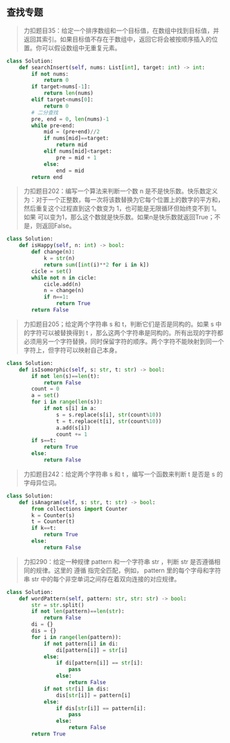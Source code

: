 ## 查找专题



> 力扣题目35：给定一个排序数组和一个目标值，在数组中找到目标值，并返回其索引。如果目标值不存在于数组中，返回它将会被按顺序插入的位置。你可以假设数组中无重复元素。

```python
class Solution:
    def searchInsert(self, nums: List[int], target: int) -> int:
        if not nums:
            return 0
        if target>nums[-1]:
            return len(nums)
        elif target<nums[0]:
            return 0
        # 二分查找
        pre, end = 0, len(nums)-1
        while pre<end:
            mid = (pre+end)//2
            if nums[mid]==target:
                return mid
            elif nums[mid]<target:
                pre = mid + 1
            else:
                end = mid
        return end
```

> 力扣题目202：编写一个算法来判断一个数 n 是不是快乐数。快乐数定义为：对于一个正整数，每一次将该数替换为它每个位置上的数字的平方和，然后重复这个过程直到这个数变为 1，也可能是无限循环但始终变不到 1。如果 可以变为1，那么这个数就是快乐数。如果n是快乐数就返回True；不是，则返回False。

```python
class Solution:
    def isHappy(self, n: int) -> bool:
        def change(n):
            k = str(n)
            return sum([int(i)**2 for i in k])
        cicle = set()
        while not n in cicle:
            cicle.add(n)
            n = change(n)
            if n==1:
                return True
        return False
```

>  力扣题目205；给定两个字符串 s 和 t，判断它们是否是同构的。如果 s 中的字符可以被替换得到 t ，那么这两个字符串是同构的。所有出现的字符都必须用另一个字符替换，同时保留字符的顺序。两个字符不能映射到同一个字符上，但字符可以映射自己本身。

```python
class Solution:
    def isIsomorphic(self, s: str, t: str) -> bool:
        if not len(s)==len(t):
            return False
        count = 0
        a = set()
        for i in range(len(s)):
            if not s[i] in a:
                s = s.replace(s[i], str(count%10))
                t = t.replace(t[i], str(count%10))
                a.add(s[i])
                count += 1
        if s==t:
            return True
        else:
            return False
```

> 力扣题目242：给定两个字符串 s 和 t ，编写一个函数来判断 t 是否是 s 的字母异位词。

```python
class Solution:
    def isAnagram(self, s: str, t: str) -> bool:
        from collections import Counter
        k = Counter(s)
        t = Counter(t)
        if k==t:
            return True
        else:
            return False
```
> 力扣290：给定一种规律 pattern 和一个字符串 str ，判断 str 是否遵循相同的规律。这里的 遵循 指完全匹配，例如， pattern 里的每个字母和字符串 str 中的每个非空单词之间存在着双向连接的对应规律。

```python
class Solution:
    def wordPattern(self, pattern: str, str: str) -> bool:
        str = str.split()
        if not len(pattern)==len(str):
            return False
        di = {}
        dis = {}
        for i in range(len(pattern)):
            if not pattern[i] in di:
                di[pattern[i]] = str[i]
            else:
                if di[pattern[i]] == str[i]:
                    pass
                else:
                    return False
            if not str[i] in dis:
                dis[str[i]] = pattern[i]
            else:
                if dis[str[i]] == pattern[i]:
                    pass
                else:
                    return False
        return True
```


